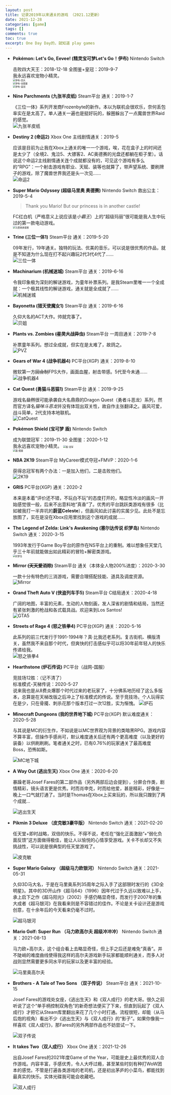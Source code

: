 ```yaml
---
layout: post
title: 记录2019年以来通关的游戏 （2021.12更新）
date: 2021-12-28
categories: [game]
tags: []
comments: true
toc: true
excerpt: One Day Day的，就知道 play games
---
```


- **Pokémon: Let's Go, Eevee!  (精灵宝可梦Let's Go！伊布)** Nintendo Switch

  击败四大天王：2018-12-18 全图鉴+皇冠：2019-9-7  
  我永远喜欢宠物小精灵。  
  <img src="https://chensunuoft.github.io/new_blog/images/completed_games/Pokemon-Eevee-HOF.jpg" alt="伊布-四大" style="zoom:50%;" />  
  <img src="https://chensunuoft.github.io/new_blog/images/completed_games/Pokemon-Eevee-Pokedex.jpg" alt="伊布-全图鉴" style="zoom:50%;" />  
  <img src="https://chensunuoft.github.io/new_blog/images/completed_games/Pokemon-Eevee-Crown.jpg" alt="伊布-皇冠" style="zoom:50%;" />
  
- **Nine Parchments (九张羊皮纸)** Steam平台 通关：2019-1-7

  《三位一体》系列开发商Frozenbyte的新作。本以为联机会很欢乐，奈何丢包率实在是太高了。单人通关一遍也是挺好玩的，躲圈躲出了一点魔兽世界Raid的感觉。  
  ![九张羊皮纸](https://chensunuoft.github.io/new_blog/images/completed_games/Nine-Parchments.jpg)
  
- **Destiny 2 (命运2)** Xbox One 主线剧情通关：2019-5

  应该是目前为止我在Xbox上通关的唯一一个游戏，唉，花在盒子上的时间还是太少了（全境2、鬼泣5、大镖客2、AC奥德赛的光盘还都躺在柜子里）。话说这个命运2主线剧情通关连个成就都没有的，可见这个游戏有多么的“RPG”：一个射击游戏有职业、天赋、装等也就算了，带声望系统、要刷牌子的游戏，除了魔兽世界我还是头一次见……  
  ![命运2](https://chensunuoft.github.io/new_blog/images/completed_games/Destiny-2.jpg)
  
- **Super Mario Odyssey (超级马里奥 奥德赛)** Nintendo Switch 救出公主：2019-5-4

  > Thank you Mario! But our princess is in another castle!
  
  FC红白机（严格意义上说应该是*小霸王*）上的“超级玛丽”很可能是我人生中玩过的第一款电动游戏。  
  <img src="https://chensunuoft.github.io/new_blog/images/completed_games/Super-Mario-Odyssey.jpg" alt="马里奥奥德赛" style="zoom:50%;" />

- **Trine (三位一体1)** Steam平台 通关：2019-5-20

  09年发行，19年通关。独特的玩法、优美的音乐，可以说是很优秀的作品，就是不知道为什么现在打不起兴趣玩2代3代4代了……  
  ![三位一体](https://chensunuoft.github.io/new_blog/images/completed_games/Trine.jpg)

- **Machinarium (机械迷城)** Steam平台 通关：2019-6-16

  令我印象极为深刻的解谜游戏，为童年补票系列。是我Steam里唯一一个全成就：一个极其线性的解谜游戏，通关就是全成就了……  
  ![机械迷城](https://chensunuoft.github.io/new_blog/images/completed_games/Machinarium.jpg)

- **Bayonetta (猎天使魔女1)** Steam平台 通关：2019-6-16

  久仰大名的ACT大作。帅就完事了。  
  ![贝姐](https://chensunuoft.github.io/new_blog/images/completed_games/Bayonetta.jpg)

- **Plants vs. Zombies ~~(星灵大战异虫)~~** Steam平台 一周目通关：2019-7-8

  补票童年系列。想过全成就，但实在是太难了，故鸽之。  
  ![PVZ](https://chensunuoft.github.io/new_blog/images/completed_games/PVZ.jpg)

- **Gears of War 4 (战争机器4)** PC平台(XGP) 通关：2019-8-10

  微软第一方~~回合制~~FPS大作，画面血腥，射击带感。5代至今未通……  
  ![战争机器4](https://chensunuoft.github.io/new_blog/images/completed_games/Gears-of-War-4.jpg)

- **Cat Quest (勇猫斗恶猫1)** Steam平台 通关：2019-9-25

  游戏名~~显然~~很可能承袭自大名鼎鼎的Dragon Quest（勇者斗恶龙）系列，然而官方译名*猫咪斗恶龙*并没有体现出双关性，故自作主张翻译之。画风可爱，战斗简单，2代支持本地联机。  
  ![CatQuest](https://chensunuoft.github.io/new_blog/images/completed_games/CatQuest.jpg)

- **Pokémon Shield (宝可梦 盾)** Nintendo Switch

  成为联盟冠军：2019-11-30 全图鉴：2020-1-12  
  我永远喜欢宠物小精灵。
  <img src="https://chensunuoft.github.io/new_blog/images/completed_games/Pokemon-Shield-Champion.jpg" alt="盾-冠军" style="zoom:50%;" />  
  <img src="https://chensunuoft.github.io/new_blog/images/completed_games/Pokemon-Shield-Pokedex.jpg" alt="盾-图鉴" style="zoom:50%;" />

- **NBA 2K19** Steam平台 MyCareer模式夺冠+FMVP：2020-1-6

  获得总冠军有两个办法：一是加入他们，二是击败他们。  
  ![2K19](https://chensunuoft.github.io/new_blog/images/completed_games/NBA-2K19.jpg)

- **GRIS** PC平台(XGP) 通关：2020-2

  本来是本着“评价还不错，不玩白不玩”的态度打开的，略显性冷淡的画风一开始感觉很一般，后来不出意料地“真香”了。优秀的平台跳跃类游戏有很多（比如被我打一半弃坑的**蔚蓝Celeste**），但画风如此讨喜的实属少见。此处不是忘放图了，实在是没在Xbox应用里找到这个游戏的成就……

- **The Legend of Zelda: Link's Awakening (塞尔达传说 织梦岛)** Nintendo Switch 通关：2020-3-15

  1993年发行于Game Boy平台的原作在NS平台上的重制。难以想象任天堂几乎三十年前就能做出如此精彩的冒险+解密类游戏。  
  <img src="https://chensunuoft.github.io/new_blog/images/completed_games/Link's-Awakening.jpg" alt="织梦岛" style="zoom:50%;" />

- **Mirror ~~(天天爱消除)~~** Steam平台 通关（本体全人物200%进度）：2020-3-30

  一款十分有特色的三消游戏，需要合理搭配技能、道具及调度资源。  
  ![Mirror](https://chensunuoft.github.io/new_blog/images/completed_games/Mirror.jpg)

- **Grand Theft Auto V (侠盗列车手5)** Steam平台 C结局通关：2020-4-18

  广阔的地图，丰富的元素，生动的人物刻画，发人深省的剧情和结局，当然还有紧张刺激的枪战和各式载具战。欢迎来到Los Santos!  
  ![GTA5](https://chensunuoft.github.io/new_blog/images/completed_games/GTA-V.jpg)


- **Streets of Rage 4 (怒之铁拳4)** PC平台(XGP) 通关：2020-5-16

  此系列的前三代发行于1991-1994年？真·比我还老系列。复古街机、横版清关，虽然我不来自那个时代，但爽快的打击感似乎可以将30年前年轻人的快乐传递给我。  
  ![怒之铁拳4](https://chensunuoft.github.io/new_blog/images/completed_games/Streets-of-Rage-4.jpg)

- **Hearthstone (炉石传说)** PC平台（战网-国服）

  竞技场12胜：（记不清了）  
  标准模式-天梯传说：2020-5-27  
  说来我也是从8费炎爆那个时代过来的老玩家了，十分佛系地历经了这么多版本，总算是在天梯改版之后冲上了标准模式的传说。至于竞技场，个人玩得实在是少，只在骨魇、刺杀花那个版本打过一次12胜，实为惭愧。
  ![炉石](https://chensunuoft.github.io/new_blog/images/completed_games/Hearthstone.jpg)

- **Minecraft Dungeons (我的世界地下城)** PC平台(XGP) 默认难度通关：2020-5-28

  与其说是MC的衍生作，不如说是以MC世界观为背景的类暗黑RPG。游戏内容不算丰富，但操作手感尚可，默认难度通关后还有两个更高难度（以及更好的装备）以供刷刷刷。笔者通关之时，已有0.76%的玩家通关了最高难度Boss，恐怖如斯。

  ![MC地下城](https://chensunuoft.github.io/new_blog/images/completed_games/Minecraft-Dungeons.jpg)

- **A Way Out (逃出生天)** Xbox One 通关：2020-6-20

  暴躁老哥Josef Fares的第二部作品（另外两部后边会提到），分屏合作类，剧情精彩，镜头语言更是优秀。时而肖申克，时而给他爱，甚是精彩，好像是一晚上一口气就打通了。当时是Thomas在Xbox上买来玩的，所以我只蹭到了两个成就...

  ![逃出生天](https://chensunuoft.github.io/new_blog/images/completed_games/A-Way-Out.JPG)

- **Pikmin 3 Deluxe （皮克敏3豪华版）** Nintendo Switch 通关：2021-02-20

  任天堂+即时战略，双倍的快乐。不得不说，老任在“强化正面激励”+“弱化负面反馈”这方面做得极佳，能让人以愉悦的心情享受游戏。关卡不长却又不失挑战性，可以说是很典型的任天堂游戏了。

  ![皮克敏](https://chensunuoft.github.io/new_blog/images/completed_games/Pikmin3.jpg)

- **Super Mario Galaxy （超级马力欧银河）** Nintendo Switch 通关：2021-05-31

  久仰3D马大名，于是在马里奥系列35周年之际入手了这部限时发行的《3D全明星》。其中的3D开山作《超马64》（1996）因年代过于久远以致难以上手，承上启下之作《超马阳光》（2002）手感仍略显奇怪，而发行于2007年的集大成者《超马银河》在我看来则是不容错过的佳作。不论是关卡设计还是游戏创意，在十余年后的今天看来仍毫不过时。

  ![超马银河](https://chensunuoft.github.io/new_blog/images/completed_games/SuperMarioGalaxy.jpg)

- **Mario Golf: Super Run （马力欧高尔夫 超级冲冲冲）** Nintendo Switch 通关：2021-08-13

  马力欧+高尔夫，这个组合看上去略显奇怪，但上手之后还是难免“真香”。并不陡峭的难度曲线使得我这样的高尔夫游戏新手玩家都能顺利通关，而多人对战则显然需要更多同水平的玩家以及更丰富的经验。

  ![马里奥高尔夫](https://chensunuoft.github.io/new_blog/images/completed_games/Mario-Golf.jpg)

- **Brothers - A Tale of Two Sons （双子传说）** Steam平台 通关：2021-10-15

  Josef Fares的游戏处女座，《逃出生天》和《双人成行》的老大哥。很久之前听说了这个“单手柄控制双角色”的新奇想法便买了下来，但直到玩起了《双人成行》才把它从Steam库里翻出来花了几个小时打通。流程很短，却能（从马后炮的视角）看出不少《逃出生天》与《双人成行》的“影子”。如果你像我一样喜欢《双人成行》，那Fares的另外两部作品也不妨尝试一下。

  ![双子传说](https://chensunuoft.github.io/new_blog/images/completed_games/Brothers-A-Tale-of-Two-Sons.JPG)

- **It takes Two（双人成行）** Xbox One 通关：2021-12-26

  出自Josef Fares的2021年度Game of the Year，可能是史上最优秀的双人合作游戏。内容丰富，手感优秀，令人大呼过瘾，甚至某些时刻有种打WoW团本的感觉。不管是打遍各类游戏的老司机，还是初出茅庐的小菜鸟，都能找到最真实的快乐。实体光碟我可能会收藏吧。

  ![双人成行](https://chensunuoft.github.io/new_blog/images/completed_games/It-Takes-Two.JPG)

  